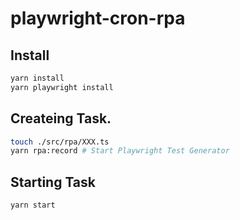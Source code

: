 # playwright-cron-rpa
## Install

```bash
yarn install
yarn playwright install
```

## Createing Task.

```bash
touch ./src/rpa/XXX.ts
yarn rpa:record # Start Playwright Test Generator
```

## Starting Task 

```bash
yarn start
```
